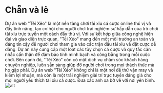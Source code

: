 # Chẵn và lẻ
Dự án web "Tèi Xẻo" là một nền tảng chơi tài xỉu cá cược online thú vị và đầy tính năng, tạo cơ hội cho người chơi trải nghiệm sự hấp dẫn của trò chơi tài xỉu trực tuyến một cách đầy thú vị. Với sự kết hợp giữa công nghệ hiện đại và giao diện trực quan, "Tèi Xẻo" mang đến một môi trường an toàn và đáng tin cậy để người chơi tham gia vào các trận đấu tài xỉu và đặt cược dễ dàng. Dự án này cung cấp một loạt các tùy chọn cá cược và quy tắc cân nhắc cẩn thận để đảm bảo tính minh bạch và công bằng trong mỗi cuộc chơi. Bên cạnh đó, "Tèi Xẻo" còn có một dịch vụ chăm sóc khách hàng chuyên nghiệp, luôn sẵn sàng giúp đỡ người chơi trong mọi thách thức mà họ gặp phải. Dự án web "Tèi Xẻo" không chỉ là một nơi để thử vận may và kiếm lợi nhuận, mà còn là một trải nghiệm giải trí trực tuyến đáng giá cho mọi người yêu thích tài xỉu cá cược.
Đưa các anh xa bờ về với nơi yên bình.
![alt](http://![image](https://github.com/SadBoySeeTinh/Even-and-odd/assets/117783987/3f4271db-16fa-47e4-90da-d4bd714795f7)
)
